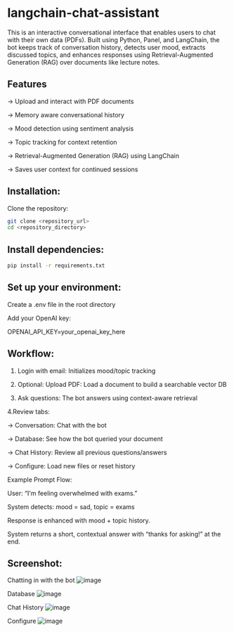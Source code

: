 # langchain-chat-assistant
This is an interactive conversational interface that enables users to chat with their own data (PDFs). Built using Python, Panel, and LangChain, the bot keeps track of conversation history, detects user mood, extracts discussed topics, and enhances responses using Retrieval-Augmented Generation (RAG) over documents like lecture notes.
## Features
-> Upload and interact with PDF documents

-> Memory aware conversational history

-> Mood detection using sentiment analysis

-> Topic tracking for context retention

-> Retrieval-Augmented Generation (RAG) using LangChain

-> Saves user context for continued sessions

## Installation:

Clone the repository:
```bash
git clone <repository_url>
cd <repository_directory>
```

## Install dependencies:

```bash
pip install -r requirements.txt
```

## Set up your environment:

Create a .env file in the root directory

Add your OpenAI key:

OPENAI_API_KEY=your_openai_key_here

## Workflow:

1. Login with email: Initializes mood/topic tracking

2. Optional: Upload PDF: Load a document to build a searchable vector DB

3. Ask questions: The bot answers using context-aware retrieval

4.Review tabs:

-> Conversation: Chat with the bot

-> Database: See how the bot queried your document

-> Chat History: Review all previous questions/answers

-> Configure: Load new files or reset history

Example Prompt Flow:

User: “I'm feeling overwhelmed with exams.”

System detects: mood = sad, topic = exams

Response is enhanced with mood + topic history.

System returns a short, contextual answer with “thanks for asking!” at the end.

## Screenshot:
Chatting in with the bot
![image](https://github.com/user-attachments/assets/91d6ca5b-70af-4c70-95b7-b9146fd065a1)

Database
![image](https://github.com/user-attachments/assets/ceb2e458-74d4-4ebe-b450-8112841c815b)

Chat History
![image](https://github.com/user-attachments/assets/f75ee629-d9f7-45da-b907-0eb9e3f5247c)

Configure
![image](https://github.com/user-attachments/assets/1d384ed0-52ce-49ba-9c69-e2d9ccd94fa0)
